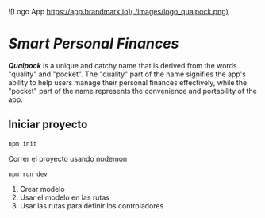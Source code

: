 

![Logo App https://app.brandmark.io](./images/logo_qualpock.png)
# _Smart Personal Finances_

_**Qualpock**_ is a unique and catchy name that is derived from the words "quality" and "pocket". The "quality" part of the name signifies the app's ability to help users manage their personal finances effectively, while the "pocket" part of the name represents the convenience and portability of the app.


## Iniciar proyecto
```
npm init
```

Correr el proyecto usando nodemon
```
npm run dev
```

1. Crear modelo
2. Usar el modelo en las rutas
3. Usar las rutas para definir los controladores
